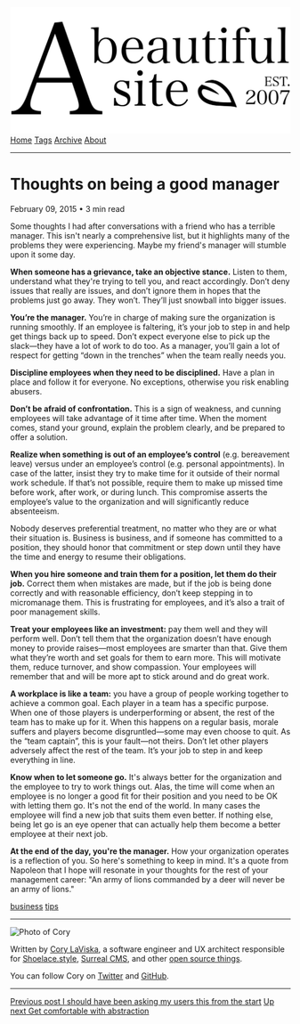 <a href="../../index.html" class="header-link"><img src="../../images/logos/wordmark.svg" alt="A Beautiful Site" class="wordmark" /></a> <a href="../../index.html" class="nav-item">Home</a> <a href="../../tags/index.html" class="nav-item">Tags</a> <a href="../index.html" class="nav-item">Archive</a> <a href="../../about/index.html" class="nav-item">About</a>

---

# Thoughts on being a good manager

February 09, 2015 • 3 min read

Some thoughts I had after conversations with a friend who has a terrible manager. This isn't nearly a comprehensive list, but it highlights many of the problems they were experiencing. Maybe my friend's manager will stumble upon it some day.

**When someone has a grievance, take an objective stance.** Listen to them, understand what they're trying to tell you, and react accordingly. Don’t deny issues that really are issues, and don’t ignore them in hopes that the problems just go away. They won’t. They’ll just snowball into bigger issues.

**You’re the manager.** You’re in charge of making sure the organization is running smoothly. If an employee is faltering, it’s your job to step in and help get things back up to speed. Don’t expect everyone else to pick up the slack—they have a lot of work to do too. As a manager, you’ll gain a lot of respect for getting “down in the trenches” when the team really needs you.

**Discipline employees when they need to be disciplined.** Have a plan in place and follow it for everyone. No exceptions, otherwise you risk enabling abusers.

**Don’t be afraid of confrontation.** This is a sign of weakness, and cunning employees will take advantage of it time after time. When the moment comes, stand your ground, explain the problem clearly, and be prepared to offer a solution.

**Realize when something is out of an employee’s control** (e.g. bereavement leave) versus under an employee’s control (e.g. personal appointments). In case of the latter, insist they try to make time for it outside of their normal work schedule. If that’s not possible, require them to make up missed time before work, after work, or during lunch. This compromise asserts the employee’s value to the organization and will significantly reduce absenteeism.

Nobody deserves preferential treatment, no matter who they are or what their situation is. Business is business, and if someone has committed to a position, they should honor that commitment or step down until they have the time and energy to resume their obligations.

**When you hire someone and train them for a position, let them do their job.** Correct them when mistakes are made, but if the job is being done correctly and with reasonable efficiency, don’t keep stepping in to micromanage them. This is frustrating for employees, and it’s also a trait of poor management skills.

**Treat your employees like an investment:** pay them well and they will perform well. Don’t tell them that the organization doesn’t have enough money to provide raises—most employees are smarter than that. Give them what they’re worth and set goals for them to earn more. This will motivate them, reduce turnover, and show compassion. Your employees will remember that and will be more apt to stick around and do great work.

**A workplace is like a team:** you have a group of people working together to achieve a common goal. Each player in a team has a specific purpose. When one of those players is underperforming or absent, the rest of the team has to make up for it. When this happens on a regular basis, morale suffers and players become disgruntled—some may even choose to quit. As the “team captain”, this is your fault—not theirs. Don’t let other players adversely affect the rest of the team. It’s your job to step in and keep everything in line.

**Know when to let someone go.** It's always better for the organization and the employee to try to work things out. Alas, the time will come when an employee is no longer a good fit for their position and you need to be OK with letting them go. It's not the end of the world. In many cases the employee will find a new job that suits them even better. If nothing else, being let go is an eye opener that can actually help them become a better employee at their next job.

**At the end of the day, you're the manager.** How your organization operates is a reflection of you. So here's something to keep in mind. It's a quote from Napoleon that I hope will resonate in your thoughts for the rest of your management career: "An army of lions commanded by a deer will never be an army of lions."

<a href="../../tags/business/index.html" class="post-tag">business</a> <a href="../../tags/tips/index.html" class="post-tag">tips</a>

---

<img src="http://0.gravatar.com/avatar/bf1b3b95fd5b096a3592247c29667b33?s=512" alt="Photo of Cory" class="avatar avatar-small" />

Written by [Cory LaViska](../../index-4.html), a software engineer and UX architect responsible for [Shoelace.style](https://shoelace.style/), [Surreal CMS](https://www.surrealcms.com/), and other [open source things](https://github.com/claviska).

You can follow Cory on [Twitter](https://twitter.com/bgooonz) and [GitHub](https://github.com/claviska).

---

<a href="../i-should-have-been-asking-my-users-this-from-the-start/index.html" class="post-nav-previous"><span class="small">Previous post</span> I should have been asking my users this from the start</a> <a href="../get-comfortable-with-abstraction/index.html" class="post-nav-next"><span class="small">Up next</span> Get comfortable with abstraction</a>
